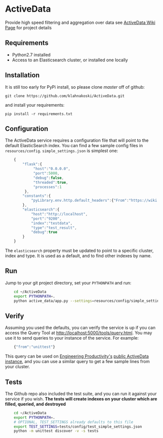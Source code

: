 # ActiveData
Provide high speed filtering and aggregation over data see [ActiveData Wiki Page](https://wiki.mozilla.org/Auto-tools/Projects/ActiveData) for project details

## Requirements

* Python2.7 installed
* Access to an Elasticsearch cluster, or installed one locally


## Installation

It is still too early for PyPi install, so please clone *master* off of github:

    git clone https://github.com/klahnakoski/ActiveData.git

and install your requirements:

    pip install -r requirements.txt


## Configuration

The ActiveData service requires a configuration file that will point to the
default ElasticSearch index.  You can find a few sample config files in
`resources/config`.  `simple_settings.json` is simplest one:

```javascript
    {
        "flask":{
             "host":"0.0.0.0",
             "port":5000,
             "debug":false,
             "threaded":true,
             "processes":1
         },
        "constants":{
            "pyLibrary.env.http.default_headers":{"From":"https://wiki.mozilla.org/Auto-tools/Projects/ActiveData"}
        },
        "elasticsearch":{
            "host":"http://localhost",
            "port":"9200",
            "index":"testdata",
            "type":"test_result",
            "debug":true
        }
    }
```

The `elasticsearch` property must be updated to point to a specific cluster,
index and type.  It is used as a default, and to find other indexes by name.

## Run

Jump to your git project directory, set your `PYTHONPATH` and run:

```bash
    cd ~/ActiveData
    export PYTHONPATH=.
    python active_data/app.py --settings=resources/config/simple_settings.json
```

## Verify

Assuming you used the defaults, you can verify the service is up if you can
access the Query Tool at [http://localhost:5000/tools/query.html](http://localhost:5000/tools/query.html).
You may use it to send queries to your instance of the service.  For example:

```javascript
    {"from":"unittest"}
```

This query can be used on [Engineering Productivity's](https://wiki.mozilla.org/EngineeringProductivity) 
[public ActiveData instance](http://activedata.allizom.org/tools/query.html),
and you can use a similar query to get a few sample lines from your cluster.

## Tests

The Github repo also included the test suite, and you can run it against
your service if you wish.  **The tests will create indexes on your
cluster which are filled, queried, and destroyed**

```bash
    cd ~/ActiveData
    export PYTHONPATH=.
    # OPTIONAL, TEST_SETTINGS already defaults to this file
    export TEST_SETTINGS=tests/config/test_simple_settings.json
    python -m unittest discover -v -s tests
```
